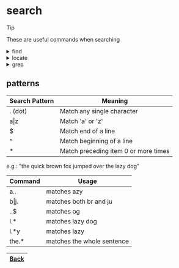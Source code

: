 # search

> [!TIP]
> These are useful commands when searching

<details>
<summary>find</summary>

```sh
$ find [location] [criteria] [actions]
$ find /folder -name "*.EXTENSION"
# find and do an ls on whats found
$ find /folder -name "*.EXTENSION" -ls
# with the given EXTENSION or newer than specified file
$ find /folder1 /folder2 -name "*.EXTENSION" -or -newer /folder1/file -ls
# in the current folder find all files with a given SUFFIX and execute the command 'rm'. {} is the placeholder for whats found
$ find . -name "*SUFFIX" -exec rm {} ';'
# same result using pipe '|' that takes the output and adds to the command executed by xargs 'rm'
$ find . -name "*SUFFIX" | xargs rm
# same result using inline scripting for/do/done
$ for names in $(find . -name "*SUFFIX" ) ; do rm $names ; done
# same result but avoiding potential issues with blank spaces in file names
$ find . -name "*SUFFIX" -print0 | xargs -0 rm
$ find . -name "*SUFFIX" -print0 -exec rm {} ';'
```

</details>

<details>
<summary>locate</summary>

```sh
# go through entire file system
$ locate .extension
```

</details>

</details>

<details>
<summary>grep</summary>

```sh
# search KEYWORD in the specified file
$ $ grep KEYWORD file
# ignoring case find multiple KEYWORDs recursively in the current directory
$ grep -i -e KEYWORD1 -e KEYWORD2 -r .
# filter lines that start with given PREFIX
$ grep "^PREFIX" file
# filter lines that end with given SUFFIX
$ grep "SUFFIX$" file
# filter lines with a 'd' followed by another character within the alphabetical range 'a' and 'z'
$ grep d[a-z] file
# prints all lines that match given PATTERN
$ grep [PATTERN] file
# prints all lines that do NOT match given PATTERN
$ grep -v [PATTERN] file
# prints lines that contain numbers from 0 to 9
$ grep [0-9] file
# prints matching lines with context: 3 lines before and after
$ grep -C 3 [pattern] file
```

## options

| Option | Meaning                                                                   |
|--------|---------------------------------------------------------------------------|
| -i     | Ignore case                                                              |
| -v     | Invert match                                                             |
| -n     | Print line number                                                        |
| -H     | Print filename                                                          |
| -a     | Treat binary files as text                                              |
| -I     | Ignore binary files                                                     |
| -r     | Recurse through subdirectories                                        |
| -l     | Print out names of all files that contain matches              |
| -L     | Print out names of all files that do not contain matches    |
| -c     | Print out number of matching lines only                      |
| -e     | Use the following pattern; useful for multiple strings and special characters |

</details>

## patterns

| Search Pattern | Meaning                 |
|----------------|-------------------------|
| . (dot)        | Match any single character |
| a\|z            | Match 'a' or 'z'          |
| $              | Match end of a line       |
| ^              | Match beginning of a line |
| *              | Match preceding item 0 or more times |

e.g.: "the quick brown fox jumped over the lazy dog"

| Command   | Usage                |
|-----------|----------------------|
| a..       | matches azy          |
| b\|j.     | matches both br and ju |
| ..$       | matches og           |
| l.*       | matches lazy dog     |
| l.*y      | matches lazy         |
| the.*     | matches the whole sentence |

| [Back](../README.md)|
|--------|
